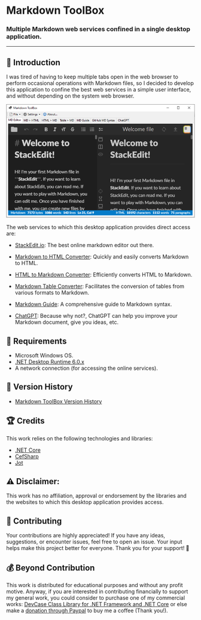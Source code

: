 # Markdown ToolBox

### Multiple Markdown web services confined in a single desktop application.

------------------

## 👋 Introduction

I was tired of having to keep multiple tabs open in the web browser to perform occasional operations with Markdown files, so I decided to develop this application to confine the best web services in a simple user interface, and without depending on the system web browser.

![screenshot](/images/screenshot.png)

The web services to which this desktop application provides direct access are:

 - [StackEdit.io](https://stackedit.io/app#): The best online markdown editor out there.

 - [Markdown to HTML Converter](https://markdowntohtml.com/#converter): Quickly and easily converts Markdown to HTML.

 - [HTML to Markdown Converter](https://www.browserling.com/tools/html-to-markdown): Efficiently converts HTML to Markdown.

 - [Markdown Table Converter](https://markdown-convert.com/en/tool/table): Facilitates the conversion of tables from various formats to Markdown.

 - [Markdown Guide](https://www.markdownguide.org/basic-syntax/): A comprehensive guide to Markdown syntax.

 - [ChatGPT](https://chat.openai.com/): Because why not?, ChatGPT can help you improve your Markdown document, give you ideas, etc.

## 📝 Requirements

- Microsoft Windows OS.
- [.NET Desktop Runtime 6.0.x](https://dotnet.microsoft.com/en-us/download/dotnet/6.0)
- A network connection (for accessing the online services).

## 🔄 Version History

- [Markdown ToolBox Version History](/Version%20History.md)

## 🏆 Credits

This work relies on the following technologies and libraries: 

 - [.NET Core](https://dotnet.microsoft.com/)
 - [CefSharp](https://cefsharp.github.io/)
 - [Jot](https://github.com/anakic/Jot)

## ⚠️ Disclaimer:

This work has no affiliation, approval or endorsement by the libraries and the websites to which this desktop application provides access.

## 💪 Contributing

Your contributions are highly appreciated! If you have any ideas, suggestions, or encounter issues, feel free to open an issue. Your input helps make this project better for everyone. Thank you for your support! 🚀

## 💰 Beyond Contribution 

This work is distributed for educational purposes and without any profit motive. Anyway, if you are interested in contributing financially to support my general work, you could consider to purchase one of my commercial works: [DevCase Class Library for .NET Framework and .NET Core](https://codecanyon.net/item/elektrokit-class-library-for-net/19260282) or else make a [donation through Paypal](https://www.paypal.com/cgi-bin/webscr?cmd=_s-xclick&hosted_button_id=E4RQEV6YF5NZY) to buy me a coffee (Thank you!).
